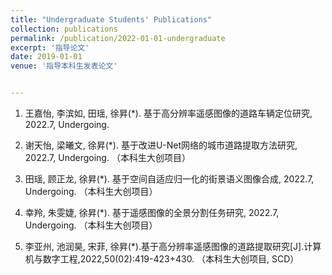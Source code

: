 ```yaml
---
title: "Undergraduate Students' Publications"
collection: publications
permalink: /publication/2022-01-01-undergraduate
excerpt: '指导论文'
date: 2019-01-01
venue: '指导本科生发表论文'


---
```

1. 王嘉怡, 李滨如, 田瑶, 徐昇(*). 基于高分辨率遥感图像的道路车辆定位研究, 2022.7, Undergoing.

1. 谢天怡, 梁曦文, 徐昇(*). 基于改进U-Net网络的城市道路提取方法研究, 2022.7, Undergoing. （本科生大创项目）

1. 田瑶, 顾正龙, 徐昇(*). 基于空间自适应归一化的街景语义图像合成, 2022.7, Undergoing. （本科生大创项目）

1. 幸羚, 朱雯婕, 徐昇(*). 基于遥感图像的全景分割任务研究, 2022.7, Undergoing. （本科生大创项目）

1. 李亚州, 池润昊, 宋菲, 徐昇(*).基于高分辨率遥感图像的道路提取研究[J].计算机与数字工程,2022,50(02):419-423+430. （本科生大创项目, SCD）


